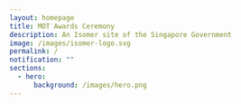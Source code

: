 ```yaml
---
layout: homepage
title: MOT Awards Ceremony
description: An Isomer site of the Singapore Government
image: /images/isomer-logo.svg
permalink: /
notification: ""
sections:
  - hero:
      background: /images/hero.png
---
```



